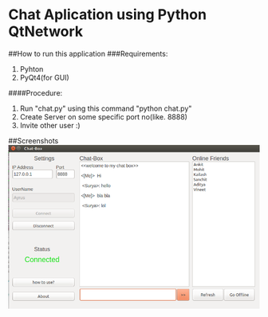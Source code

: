 # Chat Aplication using Python QtNetwork

##How to run this application
###Requirements:
1. Pyhton
2. PyQt4(for GUI)

####Procedure:
1. Run "chat.py" using this command "python chat.py"
2. Create Server on some specific port no(like. 8888)
3. Invite other user :)

##Screenshots
![alt text](images/chat_app.png)
